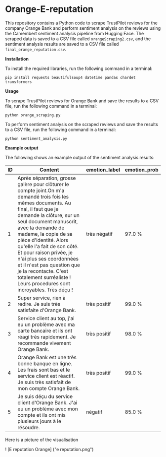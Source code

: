 # Orange-E-reputation

This repository contains a Python code to scrape TrustPilot reviews for the company Orange Bank and perform sentiment analysis on the reviews using the Camembert sentiment analysis pipeline from Hugging Face. The scraped data is saved to a CSV file called `orangeScraping2.csv`, and the sentiment analysis results are saved to a CSV file called `final_orange_reputation.csv`.

**Installation**

To install the required libraries, run the following command in a terminal:

```
pip install requests beautifulsoup4 datetime pandas chardet transformers
```

**Usage**

To scrape TrustPilot reviews for Orange Bank and save the results to a CSV file, run the following command in a terminal:

```
python orange_scraping.py
```

To perform sentiment analysis on the scraped reviews and save the results to a CSV file, run the following command in a terminal:

```
python sentiment_analysis.py
```

**Example output**

The following shows an example output of the sentiment analysis results:




ID | Content | emotion_label | emotion_prob
---|--- |--- |---
1 | Après séparation, grosse galère pour clôturer le compte joint.On m'a demandé trois fois les mêmes documents. Au final, il faut que je demande la clôture, sur un seul document manuscrit, avec la demande de madame, la copie de sa pièce d'identité. Alors qu'elle l'a fait de son côté. Et pour raison privée, je n'ai plus ses coordonnées et il n'est pas question que je la recontacte. C'est totalement surréaliste ! Leurs procedures sont incroyables. Très déçu ! | très négatif | 97.0 %
2 | Super service, rien à redire. Je suis très satisfaite d'Orange Bank. | très positif | 99.0 %
3 | Service client au top, j'ai eu un problème avec ma carte bancaire et ils ont réagi très rapidement. Je recommande vivement Orange Bank. | très positif | 98.0 %
4 | Orange Bank est une très bonne banque en ligne. Les frais sont bas et le service client est réactif. Je suis très satisfait de mon compte Orange Bank. | très positif | 99.0 %
5 | Je suis déçu du service client d'Orange Bank. J'ai eu un problème avec mon compte et ils ont mis plusieurs jours à le résoudre. | négatif | 85.0 %

Here is a picture of the visualisation

! [E reputation Orange] ("e reputation.png")
